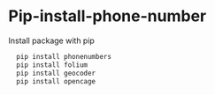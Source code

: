 # Pip-install-phone-number
Install package with pip

```bash
  pip install phonenumbers
  pip install folium
  pip install geocoder
  pip install opencage